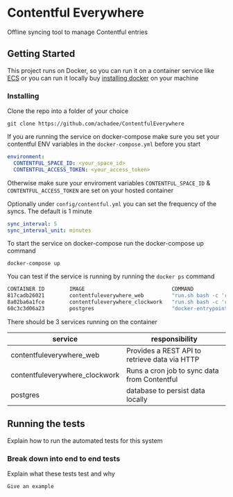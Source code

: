 # Contentful Everywhere

Offline syncing tool to manage Contentful entries

## Getting Started

This project runs on Docker, so you can run it on a container service like [ECS]( https://aws.amazon.com/ecs/) or you can run it locally buy [installing docker](https://docs.docker.com/install/) on your machine


### Installing

Clone the repo into a folder of your choice

```
git clone https://github.com/achadee/ContentfulEverywhere
```
If you are running the service on docker-compose make sure you set your contentful ENV variables in the `docker-compose.yml` before you start

```yml
environment:
  CONTENTFUL_SPACE_ID: <your_space_id>
  CONTENTFUL_ACCESS_TOKEN: <your_access_token>
```
Otherwise make sure your enviroment variables `CONTENTFUL_SPACE_ID` & `CONTENTFUL_ACCESS_TOKEN` are set on your hosted container

Optionally under `config/contentful.yml` you can set the frequency of the syncs. The default is 1 minute
```yml
sync_interval: 5
sync_interval_unit: minutes
```

To start the service on docker-compose run the docker-compose up command

```
docker-compose up
```

You can test if the service is running by running the `docker ps` command

```bash
CONTAINER ID        IMAGE                            COMMAND                  CREATED             STATUS              PORTS                    NAMES
817cadb26021        contentfuleverywhere_web         "run.sh bash -c 'rm …"   13 seconds ago      Up 12 seconds       0.0.0.0:3000->3000/tcp   contentfuleverywhere_web_1
8a02ba6a1fce        contentfuleverywhere_clockwork   "run.sh bash -c 'rm …"   13 seconds ago      Up 12 seconds       3000/tcp                 contentfuleverywhere_clockwork_1
60c3c3d06a23        postgres                         "docker-entrypoint.s…"   2 hours ago         Up 12 seconds       5432/tcp                 contentfuleverywhere_db_1
```

There should be 3 services running on the container

|service|responsibility|
|-------|--------------|
|contentfuleverywhere_web|Provides a REST API to retrieve data via HTTP|
|contentfuleverywhere_clockwork|Runs a cron job to sync data from Contentful|
|postgres|database to persist data locally|

## Running the tests

Explain how to run the automated tests for this system

### Break down into end to end tests

Explain what these tests test and why

```
Give an example
```
